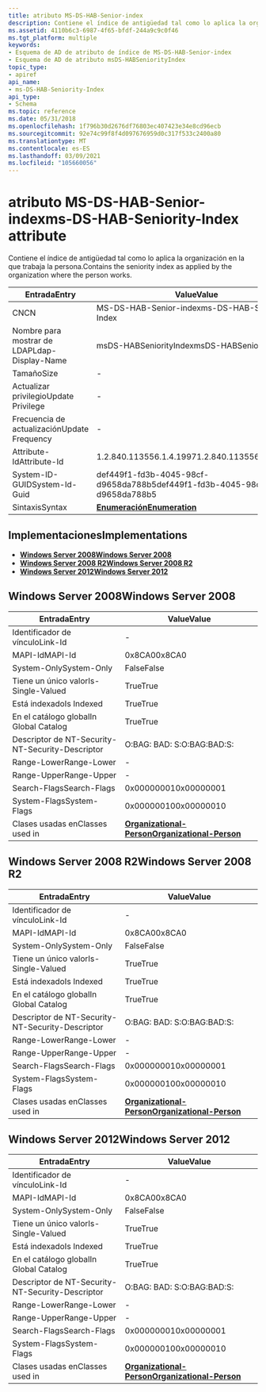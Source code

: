 ```yaml
---
title: atributo MS-DS-HAB-Senior-index
description: Contiene el índice de antigüedad tal como lo aplica la organización en la que trabaja la persona. | atributo MS-DS-HAB-Senior-index
ms.assetid: 4110b6c3-6987-4f65-bfdf-244a9c9c0f46
ms.tgt_platform: multiple
keywords:
- Esquema de AD de atributo de índice de MS-DS-HAB-Senior-index
- Esquema de AD de atributo msDS-HABSeniorityIndex
topic_type:
- apiref
api_name:
- ms-DS-HAB-Seniority-Index
api_type:
- Schema
ms.topic: reference
ms.date: 05/31/2018
ms.openlocfilehash: 1f796b30d2676df76803ec407423e34e8cd96ecb
ms.sourcegitcommit: 92e74c99f8f4d097676959d0c317f533c2400a80
ms.translationtype: MT
ms.contentlocale: es-ES
ms.lasthandoff: 03/09/2021
ms.locfileid: "105660056"
---
```

# <a name="ms-ds-hab-seniority-index-attribute"></a><span data-ttu-id="bf997-106">atributo MS-DS-HAB-Senior-index</span><span class="sxs-lookup"><span data-stu-id="bf997-106">ms-DS-HAB-Seniority-Index attribute</span></span>

<span data-ttu-id="bf997-107">Contiene el índice de antigüedad tal como lo aplica la organización en la que trabaja la persona.</span><span class="sxs-lookup"><span data-stu-id="bf997-107">Contains the seniority index as applied by the organization where the person works.</span></span>



| <span data-ttu-id="bf997-108">Entrada</span><span class="sxs-lookup"><span data-stu-id="bf997-108">Entry</span></span> | <span data-ttu-id="bf997-109">Value</span><span class="sxs-lookup"><span data-stu-id="bf997-109">Value</span></span> |
|-------------------|--------------------------------------|
| <span data-ttu-id="bf997-110">CN</span><span class="sxs-lookup"><span data-stu-id="bf997-110">CN</span></span>                | <span data-ttu-id="bf997-111">MS-DS-HAB-Senior-index</span><span class="sxs-lookup"><span data-stu-id="bf997-111">ms-DS-HAB-Seniority-Index</span></span>            |
| <span data-ttu-id="bf997-112">Nombre para mostrar de LDAP</span><span class="sxs-lookup"><span data-stu-id="bf997-112">Ldap-Display-Name</span></span> | <span data-ttu-id="bf997-113">msDS-HABSeniorityIndex</span><span class="sxs-lookup"><span data-stu-id="bf997-113">msDS-HABSeniorityIndex</span></span>               |
| <span data-ttu-id="bf997-114">Tamaño</span><span class="sxs-lookup"><span data-stu-id="bf997-114">Size</span></span>              | \-                                   |
| <span data-ttu-id="bf997-115">Actualizar privilegio</span><span class="sxs-lookup"><span data-stu-id="bf997-115">Update Privilege</span></span>  | \-                                   |
| <span data-ttu-id="bf997-116">Frecuencia de actualización</span><span class="sxs-lookup"><span data-stu-id="bf997-116">Update Frequency</span></span>  | \-                                   |
| <span data-ttu-id="bf997-117">Attribute-Id</span><span class="sxs-lookup"><span data-stu-id="bf997-117">Attribute-Id</span></span>      | <span data-ttu-id="bf997-118">1.2.840.113556.1.4.1997</span><span class="sxs-lookup"><span data-stu-id="bf997-118">1.2.840.113556.1.4.1997</span></span>              |
| <span data-ttu-id="bf997-119">System-ID-GUID</span><span class="sxs-lookup"><span data-stu-id="bf997-119">System-Id-Guid</span></span>    | <span data-ttu-id="bf997-120">def449f1-fd3b-4045-98cf-d9658da788b5</span><span class="sxs-lookup"><span data-stu-id="bf997-120">def449f1-fd3b-4045-98cf-d9658da788b5</span></span> |
| <span data-ttu-id="bf997-121">Sintaxis</span><span class="sxs-lookup"><span data-stu-id="bf997-121">Syntax</span></span>            | [<span data-ttu-id="bf997-122">**Enumeración**</span><span class="sxs-lookup"><span data-stu-id="bf997-122">**Enumeration**</span></span>](s-enumeration.md) |



## <a name="implementations"></a><span data-ttu-id="bf997-123">Implementaciones</span><span class="sxs-lookup"><span data-stu-id="bf997-123">Implementations</span></span>

-   [<span data-ttu-id="bf997-124">**Windows Server 2008**</span><span class="sxs-lookup"><span data-stu-id="bf997-124">**Windows Server 2008**</span></span>](#windows-server-2008)
-   [<span data-ttu-id="bf997-125">**Windows Server 2008 R2**</span><span class="sxs-lookup"><span data-stu-id="bf997-125">**Windows Server 2008 R2**</span></span>](#windows-server-2008-r2)
-   [<span data-ttu-id="bf997-126">**Windows Server 2012**</span><span class="sxs-lookup"><span data-stu-id="bf997-126">**Windows Server 2012**</span></span>](#windows-server-2012)

## <a name="windows-server-2008"></a><span data-ttu-id="bf997-127">Windows Server 2008</span><span class="sxs-lookup"><span data-stu-id="bf997-127">Windows Server 2008</span></span>



| <span data-ttu-id="bf997-128">Entrada</span><span class="sxs-lookup"><span data-stu-id="bf997-128">Entry</span></span> | <span data-ttu-id="bf997-129">Value</span><span class="sxs-lookup"><span data-stu-id="bf997-129">Value</span></span> |
|------------------------|--------------------------------------------------------------------|
| <span data-ttu-id="bf997-130">Identificador de vínculo</span><span class="sxs-lookup"><span data-stu-id="bf997-130">Link-Id</span></span>                | \-                                                                 |
| <span data-ttu-id="bf997-131">MAPI-Id</span><span class="sxs-lookup"><span data-stu-id="bf997-131">MAPI-Id</span></span>                | <span data-ttu-id="bf997-132">0x8CA0</span><span class="sxs-lookup"><span data-stu-id="bf997-132">0x8CA0</span></span>                                                             |
| <span data-ttu-id="bf997-133">System-Only</span><span class="sxs-lookup"><span data-stu-id="bf997-133">System-Only</span></span>            | <span data-ttu-id="bf997-134">False</span><span class="sxs-lookup"><span data-stu-id="bf997-134">False</span></span>                                                              |
| <span data-ttu-id="bf997-135">Tiene un único valor</span><span class="sxs-lookup"><span data-stu-id="bf997-135">Is-Single-Valued</span></span>       | <span data-ttu-id="bf997-136">True</span><span class="sxs-lookup"><span data-stu-id="bf997-136">True</span></span>                                                               |
| <span data-ttu-id="bf997-137">Está indexado</span><span class="sxs-lookup"><span data-stu-id="bf997-137">Is Indexed</span></span>             | <span data-ttu-id="bf997-138">True</span><span class="sxs-lookup"><span data-stu-id="bf997-138">True</span></span>                                                               |
| <span data-ttu-id="bf997-139">En el catálogo global</span><span class="sxs-lookup"><span data-stu-id="bf997-139">In Global Catalog</span></span>      | <span data-ttu-id="bf997-140">True</span><span class="sxs-lookup"><span data-stu-id="bf997-140">True</span></span>                                                               |
| <span data-ttu-id="bf997-141">Descriptor de NT-Security-</span><span class="sxs-lookup"><span data-stu-id="bf997-141">NT-Security-Descriptor</span></span> | <span data-ttu-id="bf997-142">O:BAG: BAD: S:</span><span class="sxs-lookup"><span data-stu-id="bf997-142">O:BAG:BAD:S:</span></span>                                                       |
| <span data-ttu-id="bf997-143">Range-Lower</span><span class="sxs-lookup"><span data-stu-id="bf997-143">Range-Lower</span></span>            | \-                                                                 |
| <span data-ttu-id="bf997-144">Range-Upper</span><span class="sxs-lookup"><span data-stu-id="bf997-144">Range-Upper</span></span>            | \-                                                                 |
| <span data-ttu-id="bf997-145">Search-Flags</span><span class="sxs-lookup"><span data-stu-id="bf997-145">Search-Flags</span></span>           | <span data-ttu-id="bf997-146">0x00000001</span><span class="sxs-lookup"><span data-stu-id="bf997-146">0x00000001</span></span>                                                         |
| <span data-ttu-id="bf997-147">System-Flags</span><span class="sxs-lookup"><span data-stu-id="bf997-147">System-Flags</span></span>           | <span data-ttu-id="bf997-148">0x00000010</span><span class="sxs-lookup"><span data-stu-id="bf997-148">0x00000010</span></span>                                                         |
| <span data-ttu-id="bf997-149">Clases usadas en</span><span class="sxs-lookup"><span data-stu-id="bf997-149">Classes used in</span></span>        | [<span data-ttu-id="bf997-150">**Organizational-Person**</span><span class="sxs-lookup"><span data-stu-id="bf997-150">**Organizational-Person**</span></span>](c-organizationalperson.md)<br/> |



## <a name="windows-server-2008-r2"></a><span data-ttu-id="bf997-151">Windows Server 2008 R2</span><span class="sxs-lookup"><span data-stu-id="bf997-151">Windows Server 2008 R2</span></span>



| <span data-ttu-id="bf997-152">Entrada</span><span class="sxs-lookup"><span data-stu-id="bf997-152">Entry</span></span> | <span data-ttu-id="bf997-153">Value</span><span class="sxs-lookup"><span data-stu-id="bf997-153">Value</span></span> |
|------------------------|--------------------------------------------------------------------|
| <span data-ttu-id="bf997-154">Identificador de vínculo</span><span class="sxs-lookup"><span data-stu-id="bf997-154">Link-Id</span></span>                | \-                                                                 |
| <span data-ttu-id="bf997-155">MAPI-Id</span><span class="sxs-lookup"><span data-stu-id="bf997-155">MAPI-Id</span></span>                | <span data-ttu-id="bf997-156">0x8CA0</span><span class="sxs-lookup"><span data-stu-id="bf997-156">0x8CA0</span></span>                                                             |
| <span data-ttu-id="bf997-157">System-Only</span><span class="sxs-lookup"><span data-stu-id="bf997-157">System-Only</span></span>            | <span data-ttu-id="bf997-158">False</span><span class="sxs-lookup"><span data-stu-id="bf997-158">False</span></span>                                                              |
| <span data-ttu-id="bf997-159">Tiene un único valor</span><span class="sxs-lookup"><span data-stu-id="bf997-159">Is-Single-Valued</span></span>       | <span data-ttu-id="bf997-160">True</span><span class="sxs-lookup"><span data-stu-id="bf997-160">True</span></span>                                                               |
| <span data-ttu-id="bf997-161">Está indexado</span><span class="sxs-lookup"><span data-stu-id="bf997-161">Is Indexed</span></span>             | <span data-ttu-id="bf997-162">True</span><span class="sxs-lookup"><span data-stu-id="bf997-162">True</span></span>                                                               |
| <span data-ttu-id="bf997-163">En el catálogo global</span><span class="sxs-lookup"><span data-stu-id="bf997-163">In Global Catalog</span></span>      | <span data-ttu-id="bf997-164">True</span><span class="sxs-lookup"><span data-stu-id="bf997-164">True</span></span>                                                               |
| <span data-ttu-id="bf997-165">Descriptor de NT-Security-</span><span class="sxs-lookup"><span data-stu-id="bf997-165">NT-Security-Descriptor</span></span> | <span data-ttu-id="bf997-166">O:BAG: BAD: S:</span><span class="sxs-lookup"><span data-stu-id="bf997-166">O:BAG:BAD:S:</span></span>                                                       |
| <span data-ttu-id="bf997-167">Range-Lower</span><span class="sxs-lookup"><span data-stu-id="bf997-167">Range-Lower</span></span>            | \-                                                                 |
| <span data-ttu-id="bf997-168">Range-Upper</span><span class="sxs-lookup"><span data-stu-id="bf997-168">Range-Upper</span></span>            | \-                                                                 |
| <span data-ttu-id="bf997-169">Search-Flags</span><span class="sxs-lookup"><span data-stu-id="bf997-169">Search-Flags</span></span>           | <span data-ttu-id="bf997-170">0x00000001</span><span class="sxs-lookup"><span data-stu-id="bf997-170">0x00000001</span></span>                                                         |
| <span data-ttu-id="bf997-171">System-Flags</span><span class="sxs-lookup"><span data-stu-id="bf997-171">System-Flags</span></span>           | <span data-ttu-id="bf997-172">0x00000010</span><span class="sxs-lookup"><span data-stu-id="bf997-172">0x00000010</span></span>                                                         |
| <span data-ttu-id="bf997-173">Clases usadas en</span><span class="sxs-lookup"><span data-stu-id="bf997-173">Classes used in</span></span>        | [<span data-ttu-id="bf997-174">**Organizational-Person**</span><span class="sxs-lookup"><span data-stu-id="bf997-174">**Organizational-Person**</span></span>](c-organizationalperson.md)<br/> |



## <a name="windows-server-2012"></a><span data-ttu-id="bf997-175">Windows Server 2012</span><span class="sxs-lookup"><span data-stu-id="bf997-175">Windows Server 2012</span></span>



| <span data-ttu-id="bf997-176">Entrada</span><span class="sxs-lookup"><span data-stu-id="bf997-176">Entry</span></span> | <span data-ttu-id="bf997-177">Value</span><span class="sxs-lookup"><span data-stu-id="bf997-177">Value</span></span> |
|------------------------|--------------------------------------------------------------------|
| <span data-ttu-id="bf997-178">Identificador de vínculo</span><span class="sxs-lookup"><span data-stu-id="bf997-178">Link-Id</span></span>                | \-                                                                 |
| <span data-ttu-id="bf997-179">MAPI-Id</span><span class="sxs-lookup"><span data-stu-id="bf997-179">MAPI-Id</span></span>                | <span data-ttu-id="bf997-180">0x8CA0</span><span class="sxs-lookup"><span data-stu-id="bf997-180">0x8CA0</span></span>                                                             |
| <span data-ttu-id="bf997-181">System-Only</span><span class="sxs-lookup"><span data-stu-id="bf997-181">System-Only</span></span>            | <span data-ttu-id="bf997-182">False</span><span class="sxs-lookup"><span data-stu-id="bf997-182">False</span></span>                                                              |
| <span data-ttu-id="bf997-183">Tiene un único valor</span><span class="sxs-lookup"><span data-stu-id="bf997-183">Is-Single-Valued</span></span>       | <span data-ttu-id="bf997-184">True</span><span class="sxs-lookup"><span data-stu-id="bf997-184">True</span></span>                                                               |
| <span data-ttu-id="bf997-185">Está indexado</span><span class="sxs-lookup"><span data-stu-id="bf997-185">Is Indexed</span></span>             | <span data-ttu-id="bf997-186">True</span><span class="sxs-lookup"><span data-stu-id="bf997-186">True</span></span>                                                               |
| <span data-ttu-id="bf997-187">En el catálogo global</span><span class="sxs-lookup"><span data-stu-id="bf997-187">In Global Catalog</span></span>      | <span data-ttu-id="bf997-188">True</span><span class="sxs-lookup"><span data-stu-id="bf997-188">True</span></span>                                                               |
| <span data-ttu-id="bf997-189">Descriptor de NT-Security-</span><span class="sxs-lookup"><span data-stu-id="bf997-189">NT-Security-Descriptor</span></span> | <span data-ttu-id="bf997-190">O:BAG: BAD: S:</span><span class="sxs-lookup"><span data-stu-id="bf997-190">O:BAG:BAD:S:</span></span>                                                       |
| <span data-ttu-id="bf997-191">Range-Lower</span><span class="sxs-lookup"><span data-stu-id="bf997-191">Range-Lower</span></span>            | \-                                                                 |
| <span data-ttu-id="bf997-192">Range-Upper</span><span class="sxs-lookup"><span data-stu-id="bf997-192">Range-Upper</span></span>            | \-                                                                 |
| <span data-ttu-id="bf997-193">Search-Flags</span><span class="sxs-lookup"><span data-stu-id="bf997-193">Search-Flags</span></span>           | <span data-ttu-id="bf997-194">0x00000001</span><span class="sxs-lookup"><span data-stu-id="bf997-194">0x00000001</span></span>                                                         |
| <span data-ttu-id="bf997-195">System-Flags</span><span class="sxs-lookup"><span data-stu-id="bf997-195">System-Flags</span></span>           | <span data-ttu-id="bf997-196">0x00000010</span><span class="sxs-lookup"><span data-stu-id="bf997-196">0x00000010</span></span>                                                         |
| <span data-ttu-id="bf997-197">Clases usadas en</span><span class="sxs-lookup"><span data-stu-id="bf997-197">Classes used in</span></span>        | [<span data-ttu-id="bf997-198">**Organizational-Person**</span><span class="sxs-lookup"><span data-stu-id="bf997-198">**Organizational-Person**</span></span>](c-organizationalperson.md)<br/> |



 

 





